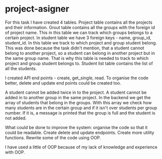 # project-asigner
For this task I have created 4 tables. Project table contains all the projects and their information. Grout table contains all the groups with the foreign id of project name. This in this table we can track which groups belongs to a certain project.  In student table we have 3 foreign keys - name, group_id, student_id. In this table we track to which project and group student belong. This was done because the task didn't mention, that a student cannot belong to another project, so a student can belong in another project but in the same group name. That is why this table is needed to track to which project and group student belongs to. Student list table contains the list of all the students. 

I created API end points -  create, get_single, read. To organise the code better, delete and update end points could be created too.


A student cannot be added twice in to the project. A student cannot be added in to another group in the same project. In the backend we get the array of students that belong in the groups. With this array we check how many students are in the certain group and if it isn't over students per group number. If it is, a message is printed that the group is full and the student is not added. 


What could be done to improve the system: organise the code so that it could be readable. Create delete and update endpoints. Create more utility functions. Rewrite some of the code using OOP. 

I have used a little of OOP because of my lack of knowledge and experience with OOP. 